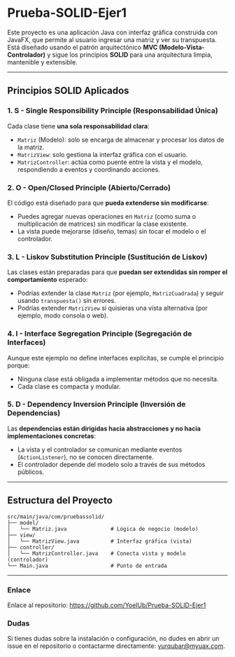 # Prueba-SOLID-Ejer1

Este proyecto es una aplicación Java con interfaz gráfica construida con JavaFX, que permite al usuario ingresar una matriz y ver su transpuesta. Está diseñado usando el patrón arquitectónico **MVC (Modelo-Vista-Controlador)** y sigue los principios **SOLID** para una arquitectura limpia, mantenible y extensible.

---

## Principios SOLID Aplicados

### 1. **S - Single Responsibility Principle (Responsabilidad Única)**
Cada clase tiene **una sola responsabilidad clara**:

- `Matriz` (Modelo): solo se encarga de almacenar y procesar los datos de la matriz.
- `MatrizView`: solo gestiona la interfaz gráfica con el usuario.
- `MatrizController`: actúa como puente entre la vista y el modelo, respondiendo a eventos y coordinando acciones.

### 2. **O - Open/Closed Principle (Abierto/Cerrado)**
El código está diseñado para que **pueda extenderse sin modificarse**:

- Puedes agregar nuevas operaciones en `Matriz` (como suma o multiplicación de matrices) sin modificar la clase existente.
- La vista puede mejorarse (diseño, temas) sin tocar el modelo o el controlador.

### 3. **L - Liskov Substitution Principle (Sustitución de Liskov)**
Las clases están preparadas para que **puedan ser extendidas sin romper el comportamiento** esperado:

- Podrías extender la clase `Matriz` (por ejemplo, `MatrizCuadrada`) y seguir usando `transpuesta()` sin errores.
- Podrías extender `MatrizView` si quisieras una vista alternativa (por ejemplo, modo consola o web).

### 4. **I - Interface Segregation Principle (Segregación de Interfaces)**
Aunque este ejemplo no define interfaces explícitas, se cumple el principio porque:

- Ninguna clase está obligada a implementar métodos que no necesita.
- Cada clase es compacta y modular.

### 5. **D - Dependency Inversion Principle (Inversión de Dependencias)**
Las **dependencias están dirigidas hacia abstracciones y no hacia implementaciones concretas**:

- La vista y el controlador se comunican mediante eventos (`ActionListener`), no se conocen directamente.
- El controlador depende del modelo solo a través de sus métodos públicos.

---

## Estructura del Proyecto

```
src/main/java/com/pruebassolid/
├── model/
│   └── Matriz.java              # Lógica de negocio (modelo)
├── view/
│   └── MatrizView.java          # Interfaz gráfica (vista)
├── controller/
│   └── MatrizController.java    # Conecta vista y modelo (controlador)
└── Main.java                    # Punto de entrada
```

---


### Enlace

Enlace al repositorio: https://github.com/YoelUb/Prueba-SOLID-Ejer1


### Dudas

Si tienes dudas sobre la instalación o configuración, no dudes en abrir un issue en el repositorio o contactarme directamente: yurqubar@myuax.com.


